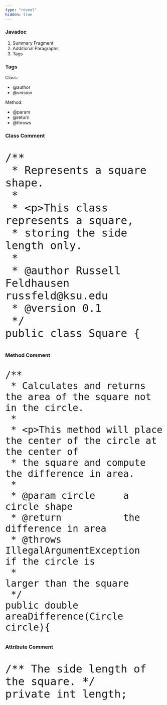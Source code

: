 ```yaml
---
type: "reveal"
hidden: true
---
```

<section>
	<h3>Javadoc</h3>
    <ol>
        <li>Summary Fragment</li>
        <li>Additional Paragraphs</li>
        <li>Tags</li>
    </ol>
</section>
<section>
    <h3>Tags</h3>
    <p>Class:</p>
    <ul>
        <li>@author</li>
        <li>@version</li>
    </ul>
    <p>Method:</p>
    <ul>
        <li>@param</li>
        <li>@return</li>
        <li>@throws</li>
    </ul>
</section>
<section>
    <h3>Class Comment</h3>
    <pre class="stretch" style="font-size:40px"><code>/**
 * Represents a square shape.
 *
 * &lt;p>This class represents a square, 
 * storing the side length only.
 *
 * @author Russell Feldhausen russfeld@ksu.edu
 * @version 0.1
 */
public class Square {</code></pre>
</section>
<section>
    <h3>Method Comment</h3>
    <pre class="stretch" style="font-size:35px"><code>/**
 * Calculates and returns the area of the square not in the circle.
 *
 * &lt;p>This method will place the center of the circle at the center of
 * the square and compute the difference in area. 
 *
 * @param circle     a circle shape
 * @return           the difference in area
 * @throws IllegalArgumentException    if the circle is 
 *                                     larger than the square
 */
public double areaDifference(Circle circle){</code></pre>
</section>
<section>
    <h3>Attribute Comment</h3>
    <pre style="font-size:40px"><code>/** The side length of the square. */
private int length;</code></pre>
</section>